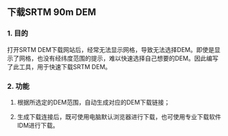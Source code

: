 ## 下载SRTM 90m DEM

### 1. 目的
打开SRTM DEM下载网站后，经常无法显示网格，导致无法选择DEM。即使是显示了网格，也没有经纬度范围的提示，难以快速选择自己想要的DEM。因此编写了此工具，用于快速下载SRTM DEM。

### 2. 功能
1. 根据所选定的DEM范围，自动生成对应的DEM下载链接；

2. 生成下载连接后，既可使用电脑默认浏览器进行下载，也可使用专业下载软件IDM进行下载。